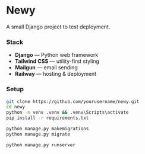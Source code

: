 # Newy

A small Django project to test deployment.

### Stack
- **Django** — Python web framework  
- **Tailwind CSS** — utility-first styling  
- **Mailgun** — email sending  
- **Railway** — hosting & deployment  

### Setup

```bash
git clone https://github.com/yourusername/newy.git
cd newy
python -m venv .venv && .venv\Scripts\activate
pip install -r requirements.txt

python manage.py makemigrations
python manage.py migrate

python manage.py runserver
